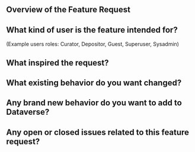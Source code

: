 ## Overview of the Feature Request

## What kind of user is the feature intended for?

(Example users roles: Curator, Depositor, Guest, Superuser, Sysadmin)

## What inspired the request?

## What existing behavior do you want changed?

## Any brand new behavior do you want to add to Dataverse?

## Any open or closed issues related to this feature request?
